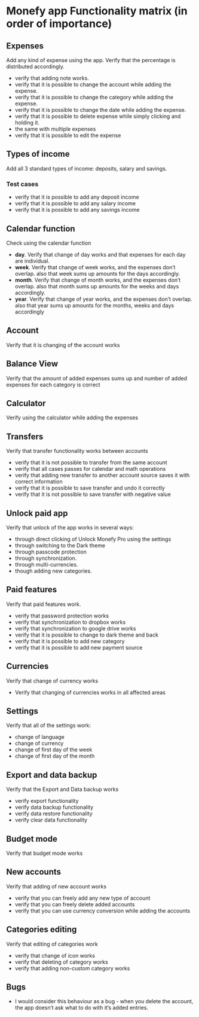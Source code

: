 # Monefy app Functionality matrix (in order of importance)

## Expenses
Add any kind of expense using the app. Verify that the percentage is distributed accordingly.
* verify that adding note works.
* verify that it is possible to change the account while adding the expense.
* verify that it is possible to change the category while adding the expense.
* verify that it is possible to change the date while adding the expense.
* verify that it is possible to delete expense while simply clicking and holding it.
* the same with multiple expenses
* verify that it is possible to edit the expense

## Types of income
Add all 3 standard types of income: deposits, salary and savings.
### Test cases
* verify that it is possible to add any deposit income
* verify that it is possible to add any salary income
* verify that it is possible to add any savings income

## Calendar function
Check using the calendar function
* **day**. Verify that change of day works and that expenses for each day are individual.
* **week**. Verify that change of week works, and the expenses don’t overlap. also that week sums up amounts for the days accordingly.
* **month**. Verify that change of month works, and the expenses don’t overlap. also that month sums up amounts for the weeks and days accordingly.
* **year**. Verify that change of year works, and the expenses don’t overlap. also that year sums up amounts for the months, weeks and days accordingly

## Account
Verify that it is changing of the account works

## Balance View
Verify that the amount of added expenses sums up and number of added expenses for each category is correct
## Calculator
Verify using the calculator while adding the expenses
## Transfers
Verify that transfer functionality works between accounts
* verify that it is not possible to transfer from the same account 
* verify that all cases passes for calendar and math operations
* verify that adding new transfer to another account source saves it with correct information
* verify that it is possible to save transfer and undo it correctly                                                       
* verify that it is not possible to save transfer with negative value
## Unlock paid app
Verify that unlock of the app works in several ways:
* through direct clicking of Unlock Monefy Pro using the settings
* through switching to the Dark theme
* through passcode protection
* through synchronization.
* through multi-currencies.
* though adding new categories.
## Paid features
Verify that paid features work.
* verify that password protection works
* verify that synchronization to dropbox works
* verify that synchronization to google drive works
* verify that it is possible to change to dark theme and back
* verify that it is possible to add new category
* verify that it is possible to add new payment source
## Currencies
Verify that change of currency works
* Verify that changing of currencies works in all affected areas
## Settings
Verify that all of the settings work:
* change of language
* change of currency
* change of first day of the week
* change of first day of the month
## Export and data backup
Verify that the Export and Data backup works
* verify export functionality
* verify data backup functionality
* verify data restore functionality
* verify clear data functionality
## Budget mode
Verify that budget mode works
## New accounts
Verify that adding of new account works
* verify that you can freely add any new type of account
* verify that you can freely delete added accounts
* verify that you can use currency conversion while adding the accounts
## Categories editing
Verify that editing of categories work
* verify that change of icon works
* verify that deleting of category works
* verify that adding non-custom category works 

## Bugs
* I would consider this behaviour as a bug - when you delete the account, the app doesn’t ask what to do with it’s added entries.
